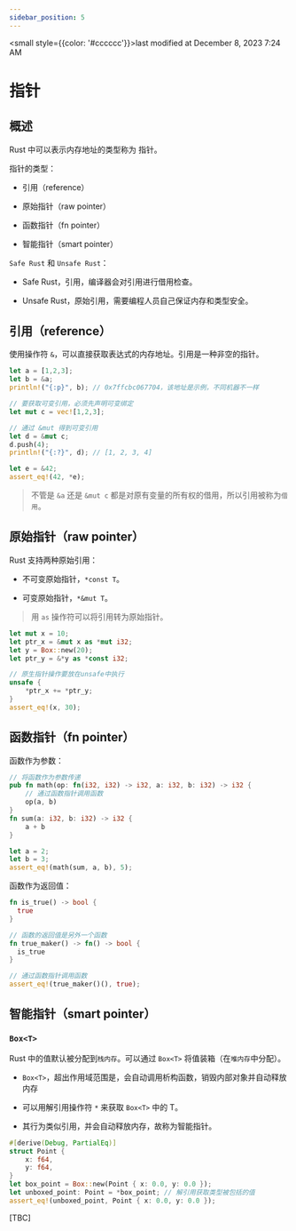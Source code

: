 ```yaml
---
sidebar_position: 5
---
```

    
<small style={{color: '#cccccc'}}>last modified at December 8, 2023 7:24 AM</small>
# 指针

## 概述

Rust 中可以表示内存地址的类型称为 指针。

指针的类型：

- 引用（reference）

- 原始指针（raw pointer）

- 函数指针（fn pointer）

- 智能指针（smart pointer）

`Safe Rust` 和 `Unsafe Rust`：

- Safe Rust，引用，编译器会对引用进行借用检查。

- Unsafe Rust，原始引用，需要编程人员自己保证内存和类型安全。

## 引用（reference）

使用操作符 `&`，可以直接获取表达式的内存地址。引用是一种非空的指针。

```rs
let a = [1,2,3];
let b = &a;
println!("{:p}", b); // 0x7ffcbc067704，该地址是示例，不同机器不一样

// 要获取可变引用，必须先声明可变绑定
let mut c = vec![1,2,3];

// 通过 &mut 得到可变引用
let d = &mut c;
d.push(4);
println!("{:?}", d); // [1, 2, 3, 4]

let e = &42;
assert_eq!(42, *e);
```

> 不管是 `&a` 还是 `&mut c` 都是对原有变量的所有权的借用，所以引用被称为`借用`。

## 原始指针（raw pointer）

Rust 支持两种原始引用：

- 不可变原始指针，`*const T`。

- 可变原始指针，`*&mut T`。

> 用 `as` 操作符可以将引用转为原始指针。

```rs
let mut x = 10;
let ptr_x = &mut x as *mut i32;
let y = Box::new(20);
let ptr_y = &*y as *const i32;

// 原生指针操作要放在unsafe中执行
unsafe {
    *ptr_x += *ptr_y;
}
assert_eq!(x, 30);
```

## 函数指针（fn pointer）

函数作为参数：

```rs
// 将函数作为参数传递
pub fn math(op: fn(i32, i32) -> i32, a: i32, b: i32) -> i32 {
    // 通过函数指针调用函数
    op(a, b)
}
fn sum(a: i32, b: i32) -> i32 {
    a + b
}

let a = 2;
let b = 3;
assert_eq!(math(sum, a, b), 5);
```

函数作为返回值：

```rs
fn is_true() -> bool { 
  true 
}

// 函数的返回值是另外一个函数
fn true_maker() -> fn() -> bool { 
  is_true 
}

// 通过函数指针调用函数
assert_eq!(true_maker()(), true);
```

## 智能指针（smart pointer）

### `Box<T>`

Rust 中的值默认被分配到`栈内存`。可以通过 `Box<T>` 将值装箱（在`堆内存`中分配）。

- `Box<T>`，超出作用域范围是，会自动调用析构函数，销毁内部对象并自动释放内存

- 可以用解引用操作符 `*` 来获取 `Box<T>` 中的 T。

- 其行为类似引用，并会自动释放内存，故称为智能指针。

```rs
#[derive(Debug, PartialEq)]
struct Point {
    x: f64,
    y: f64,
}
let box_point = Box::new(Point { x: 0.0, y: 0.0 });
let unboxed_point: Point = *box_point; // 解引用获取类型被包括的值
assert_eq!(unboxed_point, Point { x: 0.0, y: 0.0 });
```

[TBC]

      